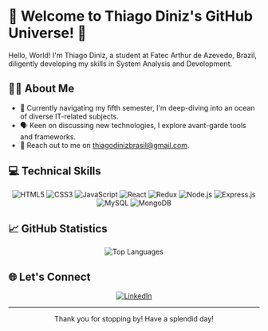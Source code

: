 # 🚀 Welcome to Thiago Diniz's GitHub Universe! 🚀

Hello, World! I'm Thiago Diniz, a student at Fatec Arthur de Azevedo, Brazil, diligently developing my skills in System Analysis and Development. 

## 👨‍💻 About Me

- 🌿 Currently navigating my fifth semester, I'm deep-diving into an ocean of diverse IT-related subjects.
- 🗣️ Keen on discussing new technologies, I explore avant-garde tools and frameworks.
- 💌 Reach out to me on [thiagodinizbrasil@gmail.com](mailto:thiagodinizbrasil@gmail.com).

## 💻 Technical Skills 

<div align="center">

![HTML5](https://img.shields.io/badge/HTML5-E34F26?style=flat-square&logo=html5&logoColor=white)
![CSS3](https://img.shields.io/badge/CSS3-1572B6?style=flat-square&logo=css3&logoColor=white)
![JavaScript](https://img.shields.io/badge/JavaScript-323330?style=flat-square&logo=javascript&logoColor=F7DF1E)
![React](https://img.shields.io/badge/React-20232A?style=flat-square&logo=react&logoColor=61DAFB)
![Redux](https://img.shields.io/badge/Redux-593D88?style=flat-square&logo=redux&logoColor=white)
![Node.js](https://img.shields.io/badge/Node.js-339933?style=flat-square&logo=nodedotjs&logoColor=white)
![Express.js](https://img.shields.io/badge/Express.js-404D59?style=flat-square&logo=express&logoColor=%2361DAFB)
![MySQL](https://img.shields.io/badge/MySQL-00000F?style=flat-square&logo=mysql&logoColor=white)
![MongoDB](https://img.shields.io/badge/MongoDB-4EA94B?style=flat-square&logo=mongodb&logoColor=white)

</div>

## 📈 GitHub Statistics

<div align="center">

![Top Languages](https://github-readme-stats.vercel.app/api/top-langs/?username=thiagodiniz-creator&layout=compact)

</div>

## 🌐 Let's Connect

<div align="center">

[![LinkedIn](https://img.shields.io/badge/LinkedIn-0077B5?style=flat-square&logo=linkedin&logoColor=white)](https://www.linkedin.com/in/thiagodinizbrasil/)

</div>

---
<div align="center">

Thank you for stopping by! Have a splendid day!

</div>
